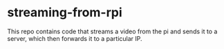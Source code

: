 # streaming-from-rpi
This repo contains code that streams a video from the pi and sends it to a server, which then forwards it to a particular IP.
